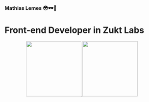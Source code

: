 ### Mathias Lemes 😳🕶️🤏
# Front-end Developer in Zukt Labs

<p align="center">
<a href="https://github.com/Mathias-21">
  <img height="180em" src="https://github-readme-stats-eight-theta.vercel.app/api?username=Mathias-21&show_icons=true&theme=algolia&include_all_commits=true&count_private=true&locale=pt-br"/>
  <img height="180em" src="https://github-readme-stats.vercel.app/api/top-langs/?username=Mathias-21&langs_count=6&layout=compact&line_height=30&hide=Tcl&locale=pt-br&theme=algolia">
</a>
</p>
